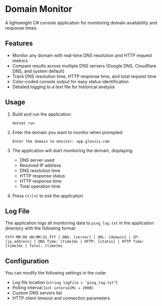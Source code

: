 ﻿# Domain Monitor

A lightweight C# console application for monitoring domain availability and response times.

## Features

- Monitor any domain with real-time DNS resolution and HTTP request metrics
- Compare results across multiple DNS servers (Google DNS, Cloudflare DNS, and system default)
- Track DNS resolution time, HTTP response time, and total request time
- Color-coded console output for easy status identification
- Detailed logging to a text file for historical analysis

## Usage

1. Build and run the application:
   ```
   dotnet run
   ```

2. Enter the domain you want to monitor when prompted:
   ```
   Enter the domain to monitor: app.glassix.com
   ```

3. The application will start monitoring the domain, displaying:
   - DNS server used
   - Resolved IP address
   - DNS resolution time
   - HTTP response status
   - HTTP response time
   - Total operation time

4. Press `Ctrl+C` to exit the application

## Log File

The application logs all monitoring data to `ping_log.txt` in the application directory with the following format:

```
YYYY-MM-DD HH:MM:SS.fff | DNS: [server] | URL: [domain] | IP: [ip_address] | DNS Time: [time]ms | HTTP: [status] | HTTP Time: [time]ms | Total: [time]ms
```

## Configuration

You can modify the following settings in the code:
- Log file location (`string logFile = "ping_log.txt"`)
- Polling interval (`int intervalMs = 2000`)
- Custom DNS servers list
- HTTP client timeout and connection parameters